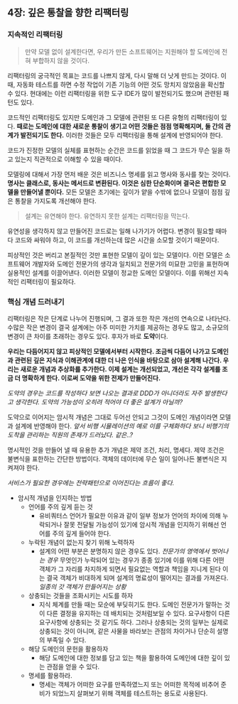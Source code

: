 ## 4장: 깊은 통찰을 향한 리팩터링

### 지속적인 리팩터링

> 만약 모델 없이 설계한다면, 우리가 만든 소프트웨어는 지원해야 할 도메인에 전혀 부합하지 않을 것이다.

리팩터링의 궁극적인 목표는 코드를 나쁘지 않게, 다시 말해 더 낫게 만드는 것이다. 이때, 자동화 테스트를 하면 수정 작업이 기존 기능의 어떤 것도 망치지 않았음을 확신할 수 있다. 현대에는 이런 리팩터링을 위한 도구 IDE가 많이 발전되기도 했으며 관련된 패턴도 있다.

코드적인 리팩터링도 있지만 도메인과 그 모델에 관련된 또 다른 유형의 리팩터링이 있다. **때로는 도메인에 대한 새로운 통찰이 생기고 어떤 것들은 점점 명확해지며, 둘 간의 관계가 발전되기도 한다.** 이러한 것들은 모두 리팩터링을 통해 설계에 반영되어야 한다.

코드가 진정한 모델의 실체를 표현하는 순간은 코드를 읽었을 때 그 코드가 무슨 일을 하고 있는지 직관적으로 이해할 수 있을 때이다.

모델링에 대해서 가장 먼저 배운 것은 비즈니스 명세를 읽고 명사와 동사를 찾는 것이다. **명사는 클래스로, 동사는 메서드로 변환된다. 이것은 심한 단순화이며 결국은 편합한 모델을 만들어낼 뿐이다.** 모든 모델은 초기에는 깊이가 얕을 수밖에 없으나 모델이 점점 깊은 통찰을 가지도록 개선해야 한다.

> 설계는 유연해야 한다. 유연하지 못한 설계는 리팩터링을 막는다.

유연성을 생각하지 않고 만들어진 코드로는 일해 나가기가 어렵다. 변경이 필요할 때마다 코드와 싸워야 하고, 이 코드를 개선하는데 많은 시간을 소모할 것이기 때문이다.

피상적인 것은 버리고 본질적인 것만 표현한 모델이 깊이 있는 모델이다. 이런 모델은 소프트웨어 개발자와 도메인 전문가의 생각과 일치되고 전문가의 미묘한 고민을 표헌하며 실용적인 설계를 이끌어낸다. 이러한 모델이 정교한 도메인 모델이다. 이를 위해선 지속적인 리팩터링이 필요하다.

### 핵심 개념 드러내기

리팩터링은 작은 단계로 나누어 진행되며, 그 결과 또한 작은 개선의 연속으로 나타난다. 수많은 작은 변경이 결국 설계에는 아주 미미한 가치를 제공하는 경우도 많고, 소규모의 변경이 큰 차이를 초래하는 경우도 있다. 후자가 바로 **도약**이다.

**우리는 다듬어지지 않고 피상적인 모델에서부터 시작한다. 조금씩 다듬어 나가고 도메인과 관련된 깊은 지식과 이해관계에 대한 더 나은 인식을 바탕으로 삼아 설계해 나간다. 우리는 새로운 개념과 추상화를 추가한다. 이제 설계는 개선되었고, 개선은 각각 설계를 조금 더 명확하게 한다. 이로써 도약을 위한 전제가 만들어진다.**

*도약의 경우는 코드를 작성하다 보면 나오는 결과로 DDD가 아니더라도 자주 발생한다고 생각한다. 도약의 가능성이 오히려 적어야 더 좋은 설계가 아닐까?*

도약으로 이어지는 암시적 개념은 그대로 두어선 안되고 그것이 도메인 개념이라면 모델과 설계에 반영해야 한다. *앞서 비행 시뮬레이션의 예로 이를 구체화하다 보니 비행기의 도착을 관리하는 직원의 존재가 드러났다. 같은..?*

명시적인 것을 만들어 낼 때 유용한 추가 개념은 제약 조건, 처리, 명세다. 제약 조건은 불변식을 표한하는 간단한 방법이다. 객체의 데이터에 무슨 일이 일어나든 불변식은 지켜져야 한다.

*서비스가 필요한 경우에는 전략패턴으로 이어진다는 흐름이 좋다.*

- 암시적 개념을 인지하는 방법
  - 언어를 주의 깊게 듣는 것
    - 유비쿼터스 언어가 필요한 이유과 같이 일부 정보가 언어의 차이에 의해 누락되거나 잘못 전달될 가능성이 있기에 암시적 개념을 인지하기 위해선 언어를 주의 깊게 들어야 한다.
  - 누락된 개념이 없는지 찾기 위해 노력하자
    - 설계의 어떤 부분은 분명하지 않은 경우도 있다. *전문가의 영역에서 벗어나는 경우* 무엇인가 누락되어 있는 경우가 종종 있기에 이를 위해 다른 어떤 객체가 그 자리를 차지하게 되면서 필요없는 역할과 책임을 지니게 된다 이는 결국 객체가 비대하게 되며 설계의 명료성이 떨어지는 결과를 가져온다. *일종의 갓 객체가 만들어지는 상황*
  - 상충되는 것들을 조화시키는 시도를 하자
    - 지식 체계를 만들 때는 모순에 부딪히기도 한다. 도메인 전문가가 말하는 것이 다른 결정을 유지하는 데 배치되는 것처럼보일 수 있다. 요구사항이 다른 요구사항에 상충되는 것 같기도 하다. 그러나 상충되는 것의 일부는 실제로 상충되는 것이 아니며, 같은 사물을 바라보는 관점의 차이거나 단순히 설명의 부족일 수 있다.
  - 해당 도메인의 문헌을 활용하자
    - 해당 도메인에 대한 정보를 담고 있는 책을 활용하여 도메인에 대한 깊이 있는 관점을 얻을 수 있다.
  - 명세를 활용하라.
    - 명세는 객체가 어떠한 요구를 만족하였느지 또는 어떠한 목적에 비추어 준비가 되었느지 살펴보기 위해 객체를 테스트하는 용도로 사용된다.

